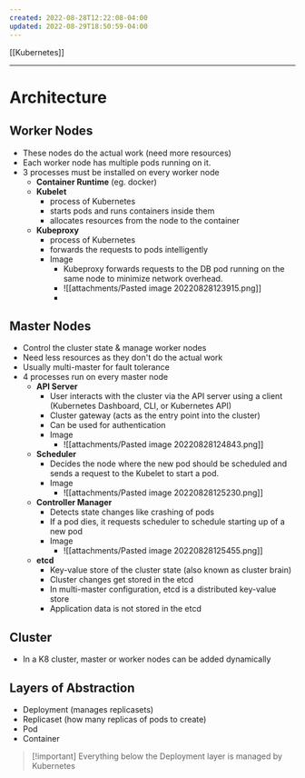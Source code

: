```yaml
---
created: 2022-08-28T12:22:08-04:00
updated: 2022-08-29T18:50:59-04:00
---
```

[[Kubernetes]]

---
# Architecture

## Worker Nodes
- These nodes do the actual work (need more resources)
- Each worker node has multiple pods running on it. 
- 3 processes must be installed on every worker node
	- **Container Runtime** (eg. docker)
	- **Kubelet** 
		- process of Kubernetes
		- starts pods and runs containers inside them
		- allocates resources from the node to the container
	- **Kubeproxy**
		- process of Kubernetes
		- forwards the requests to pods intelligently
		- Image
			- Kubeproxy forwards requests to the DB pod running on the same node to minimize network overhead.
			- ![[attachments/Pasted image 20220828123915.png]]
			- 

## Master Nodes
- Control the cluster state & manage worker nodes
- Need less resources as they don't do the actual work
- Usually multi-master for fault tolerance
- 4 processes run on every master node
	- **API Server**
		- User interacts with the cluster via the API server using a client (Kubernetes Dashboard, CLI, or Kubernetes API)
		- Cluster gateway (acts as the entry point into the cluster)
		- Can be used for authentication
		- Image
			- ![[attachments/Pasted image 20220828124843.png]]
	- **Scheduler**
		- Decides the node where the new pod should be scheduled and sends a request to the Kubelet to start a pod.
		- Image
			- ![[attachments/Pasted image 20220828125230.png]]
	- **Controller Manager**
		- Detects state changes like crashing of pods
		- If a pod dies, it requests scheduler to schedule starting up of a new pod
		- Image
			- ![[attachments/Pasted image 20220828125455.png]]
	- **etcd**
		- Key-value store of the cluster state (also known as cluster brain)
		- Cluster changes get stored in the etcd
		- In multi-master configuration, etcd is a distributed key-value store
		- Application data is not stored in the etcd

## Cluster
- In a K8 cluster, master or worker nodes can be added dynamically

## Layers of Abstraction
- Deployment (manages replicasets)
- Replicaset (how many replicas of pods to create)
- Pod
- Container

> [!important] Everything below the Deployment layer is managed by Kubernetes